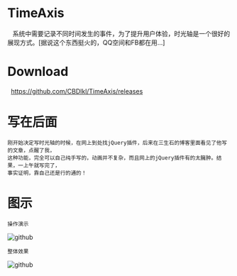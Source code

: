 # TimeAxis

    系统中需要记录不同时间发生的事件，为了提升用户体验，时光轴是一个很好的展现方式。[据说这个东西挺火的，QQ空间和FB都在用...]
    
# Download
   https://github.com/CBDlkl/TimeAxis/releases
   
# 写在后面

    刚开始决定写时光轴的时候，在网上到处找jQuery插件，后来在三生石的博客里面看见了他写的文章，点醒了我，
    这种功能，完全可以自己纯手写的，动画并不复杂，而且网上的jQuery插件有的太臃肿。结果，一上午就写完了，
    事实证明，靠自己还是行的通的！
    
# 图示

    操作演示
![github](http://oss.likeli.xin/Blog/2017%E5%B9%B43%E6%9C%8824%E6%97%A5/2.gif?image/resize,m_lfit,h_400,limit_0/auto-orient,0/sharpen,100/quality,q_90/watermark,text_5oSk5oCS55qEVHJ5Q2F0Y2ggaHR0cDovL3d3dy5jbmJsb2dzLmNvbS9saWtlbGk,type_d3F5LXplbmhlaQ,size_20,t_100,color_c9e67a,g_se,y_10,x_10 "github")

    整体效果
![github](http://oss.likeli.xin/Blog/2017%E5%B9%B43%E6%9C%8824%E6%97%A5/2.png?image/resize,m_lfit,h_400,limit_0/auto-orient,0/sharpen,100/quality,q_90/watermark,text_5oSk5oCS55qEVHJ5Q2F0Y2ggaHR0cDovL3d3dy5jbmJsb2dzLmNvbS9saWtlbGk,type_d3F5LXplbmhlaQ,size_20,t_100,color_c9e67a,g_se,y_10,x_10 "github")

